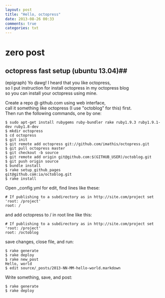 ```yaml
---
layout: post
title: "Hello, octopress"
date: 2013-08-26 00:33
comments: true
categories: txt
---
```


# zero post #

## octopress fast setup (ubuntu 13.04)##

 (epigraph) Yo dawg! I heard that you like octopress,  
 so I put instruction for install octopress in my octopress blog  
 so you can install your octopress using mine.

Create a repo @ github.com using web interface,  
call it something like octopress (I use "octoblog" for this) first.  
Then run the following commands, one by one:

	$ sudo apt-get install rubygems ruby-bundler rake ruby1.9.3 ruby1.9.1-dev ruby1.8-dev
	$ mkdir octopress
	$ cd octopress
	$ git init
	$ git remote add octopress git://github.com/imathis/octopress.git
	$ git pull octopress master
	$ git checkout -b source
	$ git remote add origin git@github.com:$(GITHUB_USER)/octoblog.git
	$ git push origin source
	$ bundle install
	$ rake setup_github_pages
	git@github.com:ia/octoblog.git
	$ rake install

Open _config.yml for edit, find lines like these:

	# If publishing to a subdirectory as in http://site.com/project set 'root: /project'
	root: /

and add octopress to / in root line like this:

	# If publishing to a subdirectory as in http://site.com/project set 'root: /project'
	root: /octoblog

save changes, close file, and run:

	$ rake generate
	$ rake deploy
	$ rake new_post
	Hello, world
	$ edit source/_posts/2013-NN-MM-hello-world.markdown

Write something, save, and post:

	$ rake generate
	$ rake deploy

